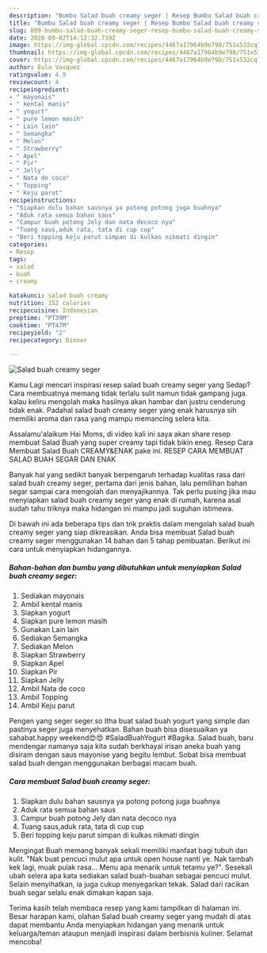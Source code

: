 ```yaml
---
description: "Bumbu Salad buah creamy seger | Resep Bumbu Salad buah creamy seger Yang Menggugah Selera"
title: "Bumbu Salad buah creamy seger | Resep Bumbu Salad buah creamy seger Yang Menggugah Selera"
slug: 809-bumbu-salad-buah-creamy-seger-resep-bumbu-salad-buah-creamy-seger-yang-menggugah-selera
date: 2020-09-02T14:12:32.739Z
image: https://img-global.cpcdn.com/recipes/4467a17964b9e798/751x532cq70/salad-buah-creamy-seger-foto-resep-utama.jpg
thumbnail: https://img-global.cpcdn.com/recipes/4467a17964b9e798/751x532cq70/salad-buah-creamy-seger-foto-resep-utama.jpg
cover: https://img-global.cpcdn.com/recipes/4467a17964b9e798/751x532cq70/salad-buah-creamy-seger-foto-resep-utama.jpg
author: Eula Vasquez
ratingvalue: 4.9
reviewcount: 4
recipeingredient:
- " mayonais"
- " kental manis"
- " yogurt"
- " pure lemon masih"
- " Lain lain"
- " Semangka"
- " Melon"
- " Strawberry"
- " Apel"
- " Pir"
- " Jelly"
- " Nata de coco"
- " Topping"
- " Keju parut"
recipeinstructions:
- "Siapkan dulu bahan sausnya ya potong potong juga buahnya"
- "Aduk rata semua bahan saus"
- "Campur buah potong Jely dan nata decoco nya"
- "Tuang saus,aduk rata, tata di cup cup"
- "Beri topping keju parut simpan di kulkas nikmati dingin"
categories:
- Resep
tags:
- salad
- buah
- creamy

katakunci: salad buah creamy 
nutrition: 152 calories
recipecuisine: Indonesian
preptime: "PT39M"
cooktime: "PT47M"
recipeyield: "2"
recipecategory: Dinner

---
```



![Salad buah creamy seger](https://img-global.cpcdn.com/recipes/4467a17964b9e798/751x532cq70/salad-buah-creamy-seger-foto-resep-utama.jpg)

Kamu Lagi mencari inspirasi resep salad buah creamy seger yang Sedap? Cara membuatnya memang tidak terlalu sulit namun tidak gampang juga. kalau keliru mengolah maka hasilnya akan hambar dan justru cenderung tidak enak. Padahal salad buah creamy seger yang enak harusnya sih memiliki aroma dan rasa yang mampu memancing selera kita.

Assalamu&#39;alaikum Hai Moms, di video kali ini saya akan share resep membuat Salad Buah yang super creamy tapi tidak bikin eneg. Resep Cara Membuat Salad Buah CREAMY&amp;ENAK pake ini. RESEP CARA MEMBUAT SALAD BUAH SEGAR DAN ENAK

Banyak hal yang sedikit banyak berpengaruh terhadap kualitas rasa dari salad buah creamy seger, pertama dari jenis bahan, lalu pemilihan bahan segar sampai cara mengolah dan menyajikannya. Tak perlu pusing jika mau menyiapkan salad buah creamy seger yang enak di rumah, karena asal sudah tahu triknya maka hidangan ini mampu jadi suguhan istimewa.


Di bawah ini ada beberapa tips dan trik praktis dalam mengolah salad buah creamy seger yang siap dikreasikan. Anda bisa membuat Salad buah creamy seger menggunakan 14 bahan dan 5 tahap pembuatan. Berikut ini cara untuk menyiapkan hidangannya.

<!--inarticleads1-->

##### Bahan-bahan dan bumbu yang dibutuhkan untuk menyiapkan Salad buah creamy seger:

1. Sediakan  mayonais
1. Ambil  kental manis
1. Siapkan  yogurt
1. Siapkan  pure lemon masih
1. Gunakan  Lain lain
1. Sediakan  Semangka
1. Sediakan  Melon
1. Siapkan  Strawberry
1. Siapkan  Apel
1. Siapkan  Pir
1. Siapkan  Jelly
1. Ambil  Nata de coco
1. Ambil  Topping
1. Ambil  Keju parut


Pengen yang seger seger.so Itha buat salad buah yogurt yang simple dan pastinya seger juga menyehatkan. Bahan buah bisa disesuaikan ya sahabat.happy weekend😍😍 #SaladBuahYogurt #Bagika. Salad buah, baru mendengar namanya saja kita sudah berkhayal irisan aneka buah yang disiram dengan saus mayonise yang begitu lembut. Sobat bisa membuat salad buah dengan menggunakan berbagai macam buah. 

<!--inarticleads2-->

##### Cara membuat Salad buah creamy seger:

1. Siapkan dulu bahan sausnya ya potong potong juga buahnya
1. Aduk rata semua bahan saus
1. Campur buah potong Jely dan nata decoco nya
1. Tuang saus,aduk rata, tata di cup cup
1. Beri topping keju parut simpan di kulkas nikmati dingin


Mengingat Buah memang banyak sekali memiliki manfaat bagi tubuh dan kulit. &#34;Nak buat pencuci mulut apa untuk open house nanti ye. Nak tambah kek lagi, muak pulak rasa… Menu apa menarik untuk tetamu ye?&#34;. Sesekali ubah selera apa kata sediakan salad buah-buahan sebagai pencuci mulut. Selain menyihatkan, ia juga cukup menyegarkan tekak. Salad dari racikan buah segar selalu enak dimakan kapan saja. 

Terima kasih telah membaca resep yang kami tampilkan di halaman ini. Besar harapan kami, olahan Salad buah creamy seger yang mudah di atas dapat membantu Anda menyiapkan hidangan yang menarik untuk keluarga/teman ataupun menjadi inspirasi dalam berbisnis kuliner. Selamat mencoba!
